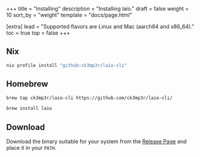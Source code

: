 +++
title = "Installing"
description = "Installing laio."
draft = false
weight = 10
sort_by = "weight"
template = "docs/page.html"

[extra]
lead = "Supported flavors are Linux and Mac (aarch64 and x86_64)."
toc = true
top = false
+++

## Nix

```bash
nix profile install "github:ck3mp3r/laio-cli"
```

## Homebrew

```bash
brew tap ck3mp3r/laio-cli https://github.com/ck3mp3r/laio-cli/

brew install laio
```

## Download

Download the binary suitable for your system from the [Release Page](https://github.com/ck3mp3r/laio-cli/releases)
and place it in your `PATH`.
